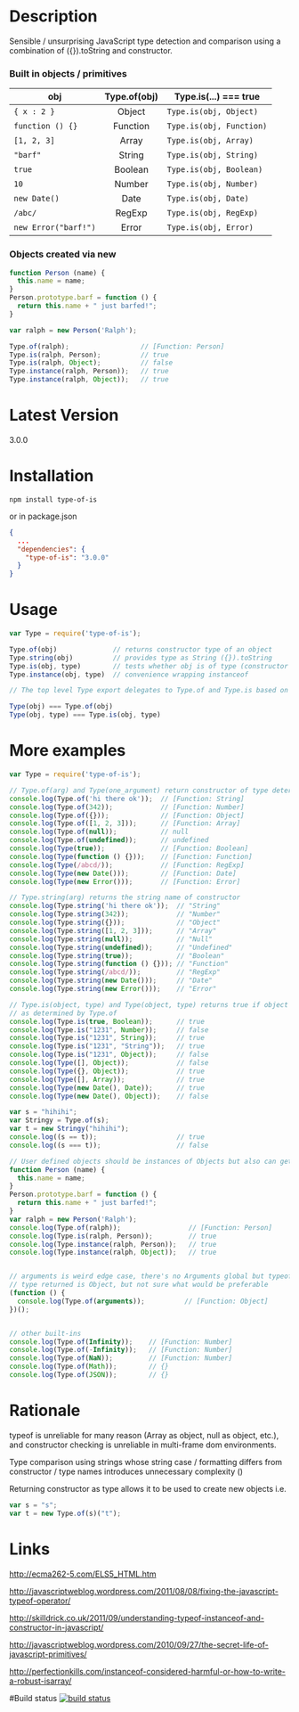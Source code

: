 # Description

Sensible / unsurprising JavaScript type detection and comparison using a combination of ({}).toString and constructor.



### Built in objects / primitives 

| obj                       | Type.of(obj)  | Type.is(...) === true         |
| ------------------------- |:-------------:| ----------------------------- |
| ```{ x : 2 }```           | Object        | ```Type.is(obj, Object)```    |
| ```function () {}```      | Function      | ```Type.is(obj, Function)```  |
| ```[1, 2, 3]```           | Array         | ```Type.is(obj, Array)```     |
| ```"barf"```              | String        | ```Type.is(obj, String)```    |
| ```true```                | Boolean       | ```Type.is(obj, Boolean)```   |
| ```10```                  | Number        | ```Type.is(obj, Number)```    |
| ```new Date()```          | Date          | ```Type.is(obj, Date)```      |
| ```/abc/```               | RegExp        | ```Type.is(obj, RegExp)```    |
| ```new Error("barf!")```  | Error         | ```Type.is(obj, Error)```     |


### Objects created via new

```javascript
function Person (name) {
  this.name = name;
}
Person.prototype.barf = function () {
  return this.name + " just barfed!";
}

var ralph = new Person('Ralph');

Type.of(ralph);                  // [Function: Person]
Type.is(ralph, Person);          // true
Type.is(ralph, Object);          // false
Type.instance(ralph, Person));   // true
Type.instance(ralph, Object));   // true
```

# Latest Version

3.0.0


# Installation
```
npm install type-of-is
```

or in package.json 

```json
{
  ...
  "dependencies": {
    "type-of-is": "3.0.0"
  }
}
```


# Usage
```javascript
var Type = require('type-of-is');

Type.of(obj)              // returns constructor type of an object
Type.string(obj)          // provides type as String ({}).toString
Type.is(obj, type)        // tests whether obj is of type (constructor or String)
Type.instance(obj, type)  // convenience wrapping instanceof

// The top level Type export delegates to Type.of and Type.is based on argument count

Type(obj) === Type.of(obj)
Type(obj, type) === Type.is(obj, type)

```


# More examples
```javascript
var Type = require('type-of-is');

// Type.of(arg) and Type(one_argument) return constructor of type determined from ({}).toString
console.log(Type.of('hi there ok'));  // [Function: String]
console.log(Type.of(342));            // [Function: Number]
console.log(Type.of({}));             // [Function: Object]
console.log(Type.of([1, 2, 3]));      // [Function: Array]
console.log(Type.of(null));           // null
console.log(Type.of(undefined));      // undefined
console.log(Type(true));              // [Function: Boolean]
console.log(Type(function () {}));    // [Function: Function]
console.log(Type(/abcd/));            // [Function: RegExp]
console.log(Type(new Date()));        // [Function: Date]
console.log(Type(new Error()));       // [Function: Error]

// Type.string(arg) returns the string name of constructor
console.log(Type.string('hi there ok'));  // "String"
console.log(Type.string(342));            // "Number"
console.log(Type.string({}));             // "Object"
console.log(Type.string([1, 2, 3]));      // "Array"
console.log(Type.string(null));           // "Null"
console.log(Type.string(undefined));      // "Undefined"
console.log(Type.string(true));           // "Boolean"
console.log(Type.string(function () {})); // "Function"
console.log(Type.string(/abcd/));         // "RegExp"
console.log(Type.string(new Date()));     // "Date"
console.log(Type.string(new Error()));    // "Error"

// Type.is(object, type) and Type(object, type) returns true if object is of type 
// as determined by Type.of 
console.log(Type.is(true, Boolean));      // true
console.log(Type.is("1231", Number));     // false
console.log(Type.is("1231", String));     // true
console.log(Type.is("1231", "String"));   // true
console.log(Type.is("1231", Object));     // false
console.log(Type([], Object));            // false
console.log(Type({}, Object));            // true
console.log(Type([], Array));             // true
console.log(Type(new Date(), Date));      // true
console.log(Type(new Date(), Object));    // false

var s = "hihihi";
var Stringy = Type.of(s);
var t = new Stringy("hihihi");
console.log((s == t));                    // true
console.log((s === t));                   // false

// User defined objects should be instances of Objects but also can get actual constructor type
function Person (name) {
  this.name = name;
}
Person.prototype.barf = function () {
  return this.name + " just barfed!";
}
var ralph = new Person('Ralph');
console.log(Type.of(ralph));                 // [Function: Person]
console.log(Type.is(ralph, Person));         // true
console.log(Type.instance(ralph, Person));   // true
console.log(Type.instance(ralph, Object));   // true


// arguments is weird edge case, there's no Arguments global but typeof arguments is "arguments"
// type returned is Object, but not sure what would be preferable
(function () {
  console.log(Type.of(arguments));          // [Function: Object]
})();


// other built-ins
console.log(Type.of(Infinity));    // [Function: Number]
console.log(Type.of(-Infinity));   // [Function: Number]
console.log(Type.of(NaN));         // [Function: Number]
console.log(Type.of(Math));        // {}
console.log(Type.of(JSON));        // {}

```


# Rationale
typeof is unreliable for many reason (Array as object, null as object, etc.), and constructor checking is unreliable in multi-frame dom environments. 

Type comparison using strings whose string case / formatting differs from constructor / type names introduces unnecessary complexity ()

Returning constructor as type allows it to be used to create new objects i.e.
```javascript
var s = "s";
var t = new Type.of(s)("t");
```

# Links
http://ecma262-5.com/ELS5_HTML.htm

http://javascriptweblog.wordpress.com/2011/08/08/fixing-the-javascript-typeof-operator/

http://skilldrick.co.uk/2011/09/understanding-typeof-instanceof-and-constructor-in-javascript/

http://javascriptweblog.wordpress.com/2010/09/27/the-secret-life-of-javascript-primitives/

http://perfectionkills.com/instanceof-considered-harmful-or-how-to-write-a-robust-isarray/


#Build status
[![build status](https://secure.travis-ci.org/stephenhandley/type-of-is.png)](http://travis-ci.org/stephenhandley/type-of-is)
